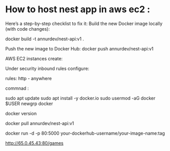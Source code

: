 How to host nest app in aws ec2 : 
================================================



Here’s a step-by-step checklist to fix it:
Build the new Docker image locally (with code changes):

docker build -t annurdev/nest-api:v1 .



Push the new image to Docker Hub:
docker push annurdev/nest-api:v1



AWS EC2 instances create: 

Under security inbound rules configure: 

rules: http - anywhere



commnad : 

sudo apt update
sudo apt install -y docker.io
sudo usermod -aG docker $USER
newgrp docker




docker version



docker pull annurdev/nest-api:v1


docker run -d -p 80:5000 your-dockerhub-username/your-image-name:tag



http://65.0.45.43:80/games